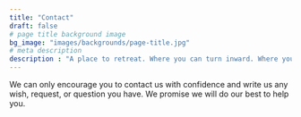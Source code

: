 ```yaml
---
title: "Contact"
draft: false
# page title background image
bg_image: "images/backgrounds/page-title.jpg"
# meta description
description : "A place to retreat. Where you can turn inward. Where you can leave behind the noise of the city, the rush, and the stress for a few days. We warmly welcome you!"
---
```


We can only encourage you to contact us with confidence and write us any wish, request, or question you have. We promise we will do our best to help you.
